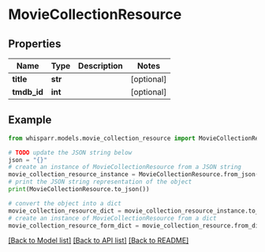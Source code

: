 # MovieCollectionResource


## Properties

Name | Type | Description | Notes
------------ | ------------- | ------------- | -------------
**title** | **str** |  | [optional] 
**tmdb_id** | **int** |  | [optional] 

## Example

```python
from whisparr.models.movie_collection_resource import MovieCollectionResource

# TODO update the JSON string below
json = "{}"
# create an instance of MovieCollectionResource from a JSON string
movie_collection_resource_instance = MovieCollectionResource.from_json(json)
# print the JSON string representation of the object
print(MovieCollectionResource.to_json())

# convert the object into a dict
movie_collection_resource_dict = movie_collection_resource_instance.to_dict()
# create an instance of MovieCollectionResource from a dict
movie_collection_resource_form_dict = movie_collection_resource.from_dict(movie_collection_resource_dict)
```
[[Back to Model list]](../README.md#documentation-for-models) [[Back to API list]](../README.md#documentation-for-api-endpoints) [[Back to README]](../README.md)


